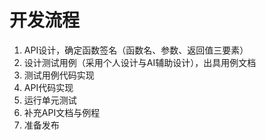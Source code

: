 # 开发流程

1. API设计，确定函数签名（函数名、参数、返回值三要素）
2. 设计测试用例（采用个人设计与AI辅助设计），出具用例文档
3. 测试用例代码实现
4. API代码实现
5. 运行单元测试
6. 补充API文档与例程
7. 准备发布

